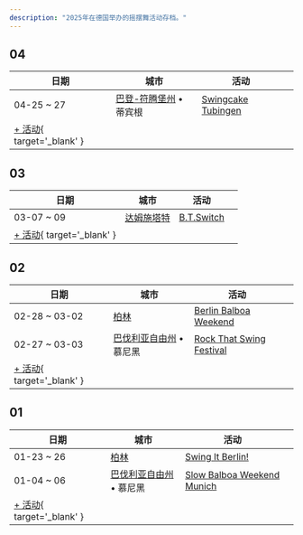 ```yaml
---
description: "2025年在德国举办的摇摆舞活动存档。"
---
```


## 04

| 日期 | 城市 | 活动 | |
| --- | --- | --- | --- |
| 04-25 ~ 27 | [巴登-符腾堡州](by_city.md#baden-wurttemberg) • 蒂宾根 | [Swingcake Tubingen](swingcake-tubingen-2025.md) |  |
| [+ 活动](https://github.com/swingdance/events/issues/new?assignees=&labels=add+event&projects=&template=02-add_entity.yml&title=%5B2025%2Fde_DE%5D%20%3CName%3E&region=de_DE&province=&city=&org_id=&date_starts=2025-04-&date_ends=2025-04-){ target='_blank' }

## 03

| 日期 | 城市 | 活动 | |
| --- | --- | --- | --- |
| 03-07 ~ 09 | [达姆施塔特](by_city.md#darmstadt) | [B.T.Switch](b-t-switch-2025.md) |  |
| [+ 活动](https://github.com/swingdance/events/issues/new?assignees=&labels=add+event&projects=&template=02-add_entity.yml&title=%5B2025%2Fde_DE%5D%20%3CName%3E&region=de_DE&province=&city=&org_id=&date_starts=2025-03-&date_ends=2025-03-){ target='_blank' }

## 02

| 日期 | 城市 | 活动 | |
| --- | --- | --- | --- |
| 02-28 ~ 03-02 | [柏林](by_city.md#berlin) | [Berlin Balboa Weekend](berlin-balboa-weekend-2025.md) |  |
| 02-27 ~ 03-03 | [巴伐利亚自由州](by_city.md#bavaria) • 慕尼黑 | [Rock That Swing Festival](rock-that-swing-festival-2025.md) |  |
| [+ 活动](https://github.com/swingdance/events/issues/new?assignees=&labels=add+event&projects=&template=02-add_entity.yml&title=%5B2025%2Fde_DE%5D%20%3CName%3E&region=de_DE&province=&city=&org_id=&date_starts=2025-02-&date_ends=2025-02-){ target='_blank' }

## 01

| 日期 | 城市 | 活动 | |
| --- | --- | --- | --- |
| 01-23 ~ 26 | [柏林](by_city.md#berlin) | [Swing It Berlin!](swing-it-berlin-2025.md) |  |
| 01-04 ~ 06 | [巴伐利亚自由州](by_city.md#bavaria) • 慕尼黑 | [Slow Balboa Weekend Munich](slow-balboa-weekend-munich-2025.md) |  |
| [+ 活动](https://github.com/swingdance/events/issues/new?assignees=&labels=add+event&projects=&template=02-add_entity.yml&title=%5B2025%2Fde_DE%5D%20%3CName%3E&region=de_DE&province=&city=&org_id=&date_starts=2025-01-&date_ends=2025-01-){ target='_blank' }
